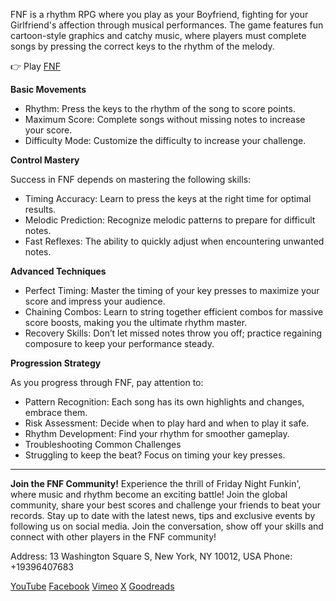 FNF is a rhythm RPG where you play as your Boyfriend, fighting for your Girlfriend's affection through musical performances. The game features fun cartoon-style graphics and catchy music, where players must complete songs by pressing the correct keys to the rhythm of the melody.

👉 Play [FNF](https://fnf-games.io/)

**Basic Movements**
- Rhythm: Press the keys to the rhythm of the song to score points.
- Maximum Score: Complete songs without missing notes to increase your score.
- Difficulty Mode: Customize the difficulty to increase your challenge.

**Control Mastery**

Success in FNF depends on mastering the following skills:
- Timing Accuracy: Learn to press the keys at the right time for optimal results.
- Melodic Prediction: Recognize melodic patterns to prepare for difficult notes.
- Fast Reflexes: The ability to quickly adjust when encountering unwanted notes.

**Advanced Techniques**

- Perfect Timing: Master the timing of your key presses to maximize your score and impress your audience.
- Chaining Combos: Learn to string together efficient combos for massive score boosts, making you the ultimate rhythm master.
- Recovery Skills: Don’t let missed notes throw you off; practice regaining composure to keep your performance steady.


**Progression Strategy**

As you progress through FNF, pay attention to:

- Pattern Recognition: Each song has its own highlights and changes, embrace them.
- Risk Assessment: Decide when to play hard and when to play it safe.
- Rhythm Development: Find your rhythm for smoother gameplay.
- Troubleshooting Common Challenges
- Struggling to keep the beat? Focus on timing your key presses.
------------------------------------------------------------------------------------------------------------------

**Join the FNF Community!**
Experience the thrill of Friday Night Funkin', where music and rhythm become an exciting battle! Join the global community, share your best scores and challenge your friends to beat your records. Stay up to date with the latest news, tips and exclusive events by following us on social media. Join the conversation, show off your skills and connect with other players in the FNF community!

Address: 13 Washington Square S, New York, NY 10012, USA
Phone: +19396407683

 
[YouTube](https://www.youtube.com/@fnfgame-w2t8o)
[Facebook](https://www.facebook.com/people/FNF/61575186193213/)
[Vimeo](https://vimeo.com/user239219264)
[X](https://x.com/fnf_game61704)
[Goodreads](https://www.goodreads.com/user/show/189722268-fnf-game)


 
